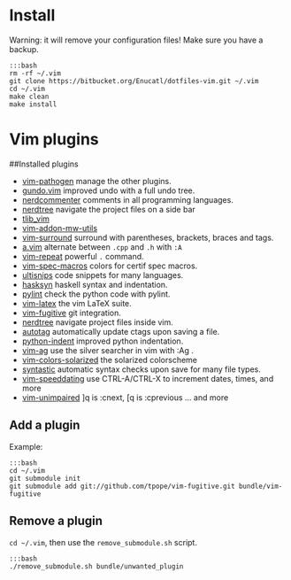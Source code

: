 # Install
Warning: it will remove your configuration files! Make sure you have a
backup.

    :::bash
    rm -rf ~/.vim
    git clone https://bitbucket.org/Enucatl/dotfiles-vim.git ~/.vim
    cd ~/.vim
    make clean
    make install

# Vim plugins
##Installed plugins

- [vim-pathogen](https://github.com/tpope/vim-pathogen) manage the other
  plugins.
- [gundo.vim](https://github.com/sjl/gundo.vim) improved undo with a full
  undo tree.
- [nerdcommenter](https://github.com/scrooloose/nerdcommenter) comments in
  all programming languages.
- [nerdtree](https://github.com/scrooloose/nerdtree) navigate the project
  files on a side bar
- [tlib\_vim](https://github.com/tomtom/tlib_vim)
- [vim-addon-mw-utils](https://github.com/MarcWeber/vim-addon-mw-utils)
- [vim-surround](https://github.com/tpope/vim-surround) surround with
  parentheses, brackets, braces and tags.
- [a.vim](https://github.com/vim-scripts/a.vim) alternate between `.cpp` and `.h` with
  `:A`
- [vim-repeat](https://github.com/tpope/vim-repeat) powerful `.` command.
- [vim-spec-macros](https://bitbucket.org/Enucatl/vim-spec-macros) colors for certif
  spec macros.
- [ultisnips](git://github.com/Enucatl/ultisnips) code snippets for many
  languages.
- [hasksyn](https://github.com/travitch/hasksyn) haskell syntax and
  indentation.
- [pylint](git://github.com/orenhe/pylint.vim) check the python code with
  pylint.
- [vim-latex](git://github.com/Enucatl/vim-latex) the vim LaTeX suite.
- [vim-fugitive](git://github.com/tpope/vim-fugitive) git integration.
- [nerdtree](https://github.com/scrooloose/nerdtree) navigate project files
  inside vim.
- [autotag](https://github.com/vim-scripts/AutoTag) automatically update
  ctags upon saving a file.
- [python-indent](https://github.com/gotgenes/vim-yapif) improved python
  indentation.
- [vim-ag](https://github.com/rking/ag.vim) use the silver searcher in vim with :Ag .
- [vim-colors-solarized](https://github.com/altercation/vim-colors-solarized) the solarized colorscheme
- [syntastic](https://github.com/scrooloose/syntastic) automatic syntax
  checks upon save for many file types.
- [vim-speeddating](https://github.com/tpope/vim-speeddating) use CTRL-A/CTRL-X to increment dates, times, and more
- [vim-unimpaired](https://github.com/tpope/vim-unimpaired) ]q is :cnext, [q
  is :cprevious ... and more

## Add a plugin
Example:

    :::bash
    cd ~/.vim
    git submodule init
    git submodule add git://github.com/tpope/vim-fugitive.git bundle/vim-fugitive

## Remove a plugin
`cd ~/.vim`, then use the `remove_submodule.sh` script.

    :::bash
    ./remove_submodule.sh bundle/unwanted_plugin

